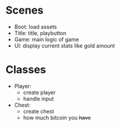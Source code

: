 # Scenes
- Boot: load assets
- Title: title, playbutton
- Game: main logic of game
- UI: display current stats like gold amount

# Classes
- Player:
  - create player
  - handle input
- Chest:
  - create chest
  - how much bitcoin you ~~have~~
